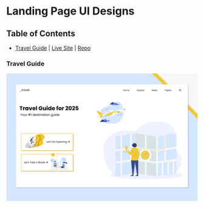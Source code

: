 # Landing Page UI Designs

## Table of Contents
* [Travel Guide](#travel-guide) | [Live Site](https://amazing-praline-4b2283.netlify.app/) | [Repo](https://github.com/sidneyshafer/landing-page-ui-designs/tree/main/01-travel-guide)

### Travel Guide
![Travel Guide UI](/assets/travel-guide.png)